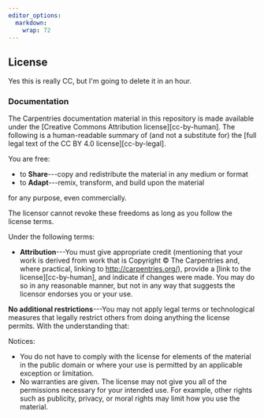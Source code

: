 ```yaml
---
editor_options: 
  markdown: 
    wrap: 72
---
```


## License

Yes this is really CC, but I'm going to delete it in an hour.

### Documentation

The Carpentries documentation material in this repository is made
available under the [Creative Commons Attribution license][cc-by-human].
The following is a human-readable summary of (and not a substitute for)
the [full legal text of the CC BY 4.0 license][cc-by-legal].

You are free:

-   to **Share**---copy and redistribute the material in any medium or
    format
-   to **Adapt**---remix, transform, and build upon the material

for any purpose, even commercially.

The licensor cannot revoke these freedoms as long as you follow the
license terms.

Under the following terms:

-   **Attribution**---You must give appropriate credit (mentioning that
    your work is derived from work that is Copyright © The Carpentries
    and, where practical, linking to <http://carpentries.org/>), provide
    a [link to the license][cc-by-human], and indicate if changes were
    made. You may do so in any reasonable manner, but not in any way
    that suggests the licensor endorses you or your use.

**No additional restrictions**---You may not apply legal terms or
technological measures that legally restrict others from doing anything
the license permits. With the understanding that:

Notices:

-   You do not have to comply with the license for elements of the
    material in the public domain or where your use is permitted by an
    applicable exception or limitation.
-   No warranties are given. The license may not give you all of the
    permissions necessary for your intended use. For example, other
    rights such as publicity, privacy, or moral rights may limit how you
    use the material.
